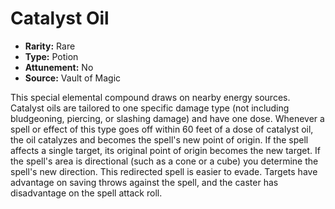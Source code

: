 # Catalyst Oil

- **Rarity:** Rare
- **Type:** Potion
- **Attunement:** No
- **Source:** Vault of Magic

This special elemental compound draws on nearby energy sources. Catalyst oils are tailored to one specific damage type (not including bludgeoning, piercing, or slashing damage) and have one dose. Whenever a spell or effect of this type goes off within 60 feet of a dose of catalyst oil, the oil catalyzes and becomes the spell's new point of origin. If the spell affects a single target, its original point of origin becomes the new target. If the spell's area is directional (such as a cone or a cube) you determine the spell's new direction. This redirected spell is easier to evade. Targets have advantage on saving throws against the spell, and the caster has disadvantage on the spell attack roll.
